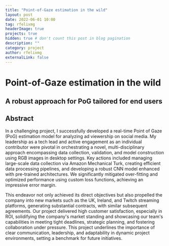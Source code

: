 ```yaml
---
title: "Point-of-Gaze estimation in the wild"
layout: post
date: 2022-06-01 10:00
tag: rfelixmg
headerImage: true
projects: true
hidden: true # don't count this post in blog pagination
description: ""
category: project
author: rfelixmg
externalLink: false
---
```


# Point-of-Gaze estimation in the wild
## A robust approach for PoG tailored for end users

## Abstract 

In a challenging project, I successfully developed a real-time Point of Gaze (PoG) estimation model
for analyzing ad viewership on social media. My leadership as a tech lead and active engagement as an 
individual contributor were pivotal in orchestrating a novel, multi-disciplinary approach encompassing 
data collection, validation, and model construction using RGB images in desktop settings. Key actions 
included managing large-scale data collection via Amazon Mechanical Turk, creating efficient data processing
pipelines, and developing a robust CNN model enhanced with pre-trained architectures. We significantly mitigated 
over-fitting and optimized performance using custom loss functions, achieving an impressive error margin.

This endeavor not only achieved its direct objectives but also propelled the company into new markets such as the UK, 
Ireland, and Twitch streaming platforms, generating substantial contracts, with similar subsequent agreements. 
Our project delivered high customer satisfaction, especially in ROI, solidifying the company's market standing and 
showcasing our team's capabilities in meeting tight deadlines, strategic planning, and fostering collaboration under 
pressure. This project underlines the importance of clear communication, leadership, and adaptability in dynamic 
project environments, setting a benchmark for future initiatives.
